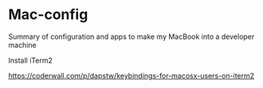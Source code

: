 # Mac-config
Summary of configuration and apps to make my MacBook into a developer machine

Install iTerm2

https://coderwall.com/p/dapstw/keybindings-for-macosx-users-on-iterm2
